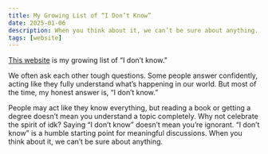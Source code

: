 ```yaml
---
title: My Growing List of “I Don’t Know”
date: 2025-01-06
description: When you think about it, we can’t be sure about anything.
tags: [website]
---
```


[This website][1] is my growing list of “I don’t know.”

We often ask each other tough questions. Some people answer confidently, acting like they fully understand what’s happening in our world. But most of the time, my honest answer is, “I don’t know.”

People may act like they know everything, but reading a book or getting a degree doesn’t mean you understand a topic completely. Why not celebrate the spirit of idk? Saying “I don’t know” doesn’t mean you’re ignorant. “I don’t know” is a humble starting point for meaningful discussions. When you think about it, we can’t be sure about anything.

[1]:	https://idk.kangminsuk.com